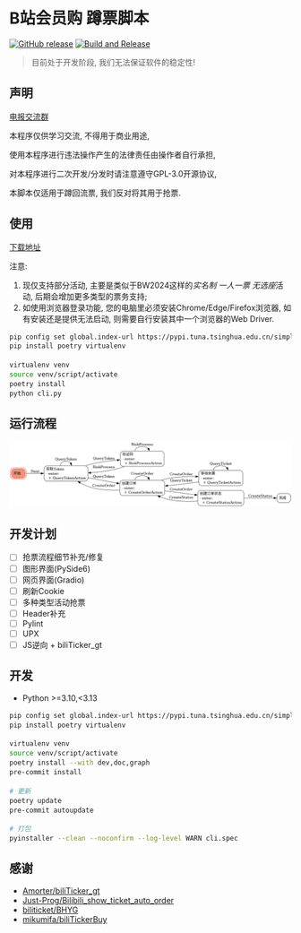 # B站会员购 蹲票脚本

[![GitHub release](https://img.shields.io/github/v/release/bilibili-ticket/bilibili-ticket-python)](https://github.com/bilibili-ticket/bilibili-ticket-python/releases)
[![Build and Release](https://github.com/bilibili-ticket/bilibili-ticket-python/actions/workflows/ci.yml/badge.svg)](https://github.com/bilibili-ticket/bilibili-ticket-python/actions/workflows/ci.yml)

> 目前处于开发阶段, 我们无法保证软件的稳定性!

## 声明

[电报交流群](https://t.me/bilibili_ticket)

本程序仅供学习交流, 不得用于商业用途,

使用本程序进行违法操作产生的法律责任由操作者自行承担,

对本程序进行二次开发/分发时请注意遵守GPL-3.0开源协议,

本脚本仅适用于蹲回流票, 我们反对将其用于抢票.

## 使用

[下载地址](https://github.com/bilibili-ticket/bilibili-ticket-python/releases)

注意:

1. 现仅支持部分活动, 主要是类似于BW2024这样的*实名制 一人一票 无选座*活动, 后期会增加更多类型的票务支持;
2. 如使用浏览器登录功能, 您的电脑里必须安装Chrome/Edge/Firefox浏览器, 如有安装还是提供无法启动, 则需要自行安装其中一个浏览器的Web Driver.

```bash
pip config set global.index-url https://pypi.tuna.tsinghua.edu.cn/simple
pip install poetry virtualenv

virtualenv venv
source venv/script/activate
poetry install
python cli.py
```

## 运行流程

![FSM](assest/fsm.png)

## 开发计划

- [ ] 抢票流程细节补充/修复
- [ ] 图形界面(PySide6)
- [ ] 网页界面(Gradio)
- [ ] 刷新Cookie
- [ ] 多种类型活动抢票
- [ ] Header补充
- [ ] Pylint
- [ ] UPX
- [ ] JS逆向 + biliTicker_gt

## 开发

- Python >=3.10,<3.13

```bash
pip config set global.index-url https://pypi.tuna.tsinghua.edu.cn/simple
pip install poetry virtualenv

virtualenv venv
source venv/script/activate
poetry install --with dev,doc,graph
pre-commit install

# 更新
poetry update
pre-commit autoupdate

# 打包
pyinstaller --clean --noconfirm --log-level WARN cli.spec
```

## 感谢

- [Amorter/biliTicker_gt](https://github.com/Amorter/biliTicker_gt)
- [Just-Prog/Bilibili_show_ticket_auto_order](https://github.com/Just-Prog/Bilibili_show_ticket_auto_order)
- [biliticket/BHYG](https://github.com/biliticket/BHYG)
- [mikumifa/biliTickerBuy](https://github.com/mikumifa/biliTickerBuy)
